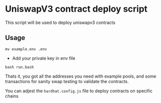 # UniswapV3 contract deploy script

This script will be used to deploy uniswapv3 contracts

## Usage

```shell
mv example.env .env
```
- Add your private key in env file
```
bash run.bash
```
Thats it, you got all the addresses you need with example pools, and some transactions for sanity swap testing to validate the contracts.

You can adjest the ``hardhat.config.js`` file to deploy contracts on specific chains